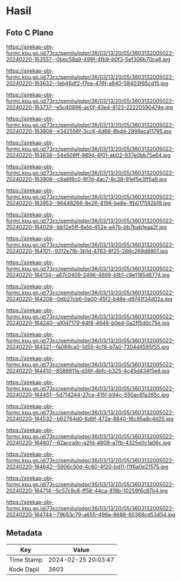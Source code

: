 # Hasil

## Foto C Plano

https://sirekap-obj-formc.kpu.go.id/73cc/pemilu/pdpr/36/03/13/20/05/3603132005022-20240220-163557--0bec58a9-499f-4fb9-b0f3-5ef306b70ca8.jpg

https://sirekap-obj-formc.kpu.go.id/73cc/pemilu/pdpr/36/03/13/20/05/3603132005022-20240220-163632--1eb46df2-f7ea-476f-a840-58403f65cd15.jpg

https://sirekap-obj-formc.kpu.go.id/73cc/pemilu/pdpr/36/03/13/20/05/3603132005022-20240220-163737--e5c40896-ac0f-43e4-8123-22220590474e.jpg

https://sirekap-obj-formc.kpu.go.id/73cc/pemilu/pdpr/36/03/13/20/05/3603132005022-20240220-163808--e342556f-3cc6-4d66-8bdd-2998aca11795.jpg

https://sirekap-obj-formc.kpu.go.id/73cc/pemilu/pdpr/36/03/13/20/05/3603132005022-20240220-163838--54e508ff-989d-4f01-ab02-937e0bb75e64.jpg

https://sirekap-obj-formc.kpu.go.id/73cc/pemilu/pdpr/36/03/13/20/05/3603132005022-20240220-163908--c8a6f8c0-8f7d-4ac7-8c38-91ef5e3ff5a9.jpg

https://sirekap-obj-formc.kpu.go.id/73cc/pemilu/pdpr/36/03/13/20/05/3603132005022-20240220-163953--96448266-8e26-4198-be8e-1fb017592b19.jpg

https://sirekap-obj-formc.kpu.go.id/73cc/pemilu/pdpr/36/03/13/20/05/3603132005022-20240220-164029--bb12e5ff-8a1d-452e-a47b-bb7bab1eaa2f.jpg

https://sirekap-obj-formc.kpu.go.id/73cc/pemilu/pdpr/36/03/13/20/05/3603132005022-20240220-164101--92f2e7fb-3b1d-4763-8f25-266c269d8801.jpg

https://sirekap-obj-formc.kpu.go.id/73cc/pemilu/pdpr/36/03/13/20/05/3603132005022-20240220-164134--a67c0409-2496-4699-b1b1-c9e1185d6774.jpg

https://sirekap-obj-formc.kpu.go.id/73cc/pemilu/pdpr/36/03/13/20/05/3603132005022-20240220-164208--0db27cb6-0a00-45f2-b48e-d9741f34d02a.jpg

https://sirekap-obj-formc.kpu.go.id/73cc/pemilu/pdpr/36/03/13/20/05/3603132005022-20240220-164240--a10d7179-64f8-4648-b0ed-0a2ff5d0c75e.jpg

https://sirekap-obj-formc.kpu.go.id/73cc/pemilu/pdpr/36/03/13/20/05/3603132005022-20240220-164321--fa089ca0-1d55-4cf8-b7a0-7304d4595f55.jpg

https://sirekap-obj-formc.kpu.go.id/73cc/pemilu/pdpr/36/03/13/20/05/3603132005022-20240220-164410--8588911a-d36f-4bfc-b325-4c45d434f5e8.jpg

https://sirekap-obj-formc.kpu.go.id/73cc/pemilu/pdpr/36/03/13/20/05/3603132005022-20240220-164451--5d714244-27ca-415f-b94c-550ac61a265c.jpg

https://sirekap-obj-formc.kpu.go.id/73cc/pemilu/pdpr/36/03/13/20/05/3603132005022-20240220-164532--b62764d0-8d9f-472e-8840-16c95a8c4d25.jpg

https://sirekap-obj-formc.kpu.go.id/73cc/pemilu/pdpr/36/03/13/20/05/3603132005022-20240220-164607--62acca9c-a2fd-4809-a7fb-4325e0c1a06c.jpg

https://sirekap-obj-formc.kpu.go.id/73cc/pemilu/pdpr/36/03/13/20/05/3603132005022-20240220-164642--5906c50d-4c60-4f20-bd11-f1f6a0e21575.jpg

https://sirekap-obj-formc.kpu.go.id/73cc/pemilu/pdpr/36/03/13/20/05/3603132005022-20240220-164714--5c57c9c8-ff58-44ca-819b-f0259f6c87b4.jpg

https://sirekap-obj-formc.kpu.go.id/73cc/pemilu/pdpr/36/03/13/20/05/3603132005022-20240220-164744--79b53c79-a655-499a-8688-60368cd53454.jpg


## Metadata

| Key        | Value               |
| ---------- | ------------------- |
| Time Stamp | 2024-02-25 20:03:47 |
| Kode Dapil | 3603                |



